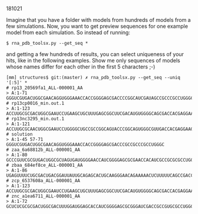 181021

Imagine that you have a folder with models from hundreds of models from a few simulations. Now, you want to get preview sequences for one example model from each simulation. So instead of running:

    $ rna_pdb_toolsx.py --get_seq *

and getting a few hundreds of results, you can select uniqueness of your hits, like in the following examples. Show me only sequences of models whose names differ for each other in the first 5 characters ;-)

    [mm] structures$ git:(master) ✗ rna_pdb_toolsx.py --get_seq --uniq '[:5]' *
    # rp13_20569fa1_ALL-000001_AA
    > A:1-71
    GGGUCGUGACUGGCGAACAGGUGGGAAACCACCGGGGAGCGACCCCGGCAUCGAUAGCCGCCCGCCUGGGC
    # rp13cp0016_min.out.1
    > A:1-123
    ACCUUGCGCGACUGGCGAAUCCUGAAGCUGCUUUGAGCGGCUUCGACAUGUGGGGCAGCGACCACGAGGAAGCGCAAGGUUUCUGGCGUCAUGCACAACGGCGCCUGCCGCUCGCCUGGGCAG
    # rp13nc3295_min.out.1
    > A:1-121
    ACCUUGCGCAACUGGCGAAUCCUGGGGCUGCCGCCGGCAGUACCCGGCAGUGGGCGUUGACCACGAGGAAGCGCAAGGUCUCUGGCGUCAUGCACAACGACGCCUGCCGCUCGCCUGGGCA
    # solution
    > A:1-45 57-71
    GGGUCGUGACUGGCGAACAGGUGGGAAACCACCGGGGAGCGACCCGCCGCCCGCCUGGGC
    # zaa_6a68812b_ALL-000001_AA
    > A:1-80
    GCCCGUUCGCGUGACUGGCGCUAGUGAUGGGGAACCAUCGGGGAGCGCGAACCACAUCGCCGCGCGCCUGGGCUCCUCGA
    # zbaa_684ef8ce_ALL-000001_AA
    > A:1-86
    UGAGUUUUCUGCGACUGACGGAUUAUUGCAGAGCACUGCAAGGGAACAGAAAAACUCUUUUUCAGCCGACCGUCUGGGCACACCUG
    # zcp_6537608a_ALL-000001_AA
    > A:1-123
    ACCUUGCGCGACUGGCGAAUCCUGAAGCUGCUUUGAGCGGCUUCGACAUGUGGGGCAGCGACCACGAGGAAGCGCAAGGUUUCUGGCGUCAUGCACAACGGCGCCUGCCGCUCGCCUGGGCAG
    # znc_a1ea6711_ALL-000001_AA
    > A:1-72
    GCUCUCGCGCGACUGGCGACUUUGGAUGGAGCACCAUCGGGGAGCGCGGGAUCGACCGCCGUGCGCCUGGGC

